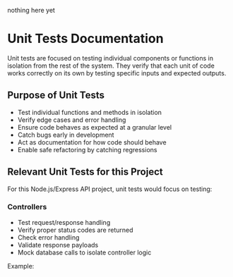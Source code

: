 nothing here yet
# Unit Tests Documentation

Unit tests are focused on testing individual components or functions in isolation from the rest of the system. They verify that each unit of code works correctly on its own by testing specific inputs and expected outputs.

## Purpose of Unit Tests

- Test individual functions and methods in isolation
- Verify edge cases and error handling
- Ensure code behaves as expected at a granular level
- Catch bugs early in development
- Act as documentation for how code should behave
- Enable safe refactoring by catching regressions

## Relevant Unit Tests for this Project

For this Node.js/Express API project, unit tests would focus on testing:

### Controllers
- Test request/response handling
- Verify proper status codes are returned
- Check error handling
- Validate response payloads
- Mock database calls to isolate controller logic

Example:


